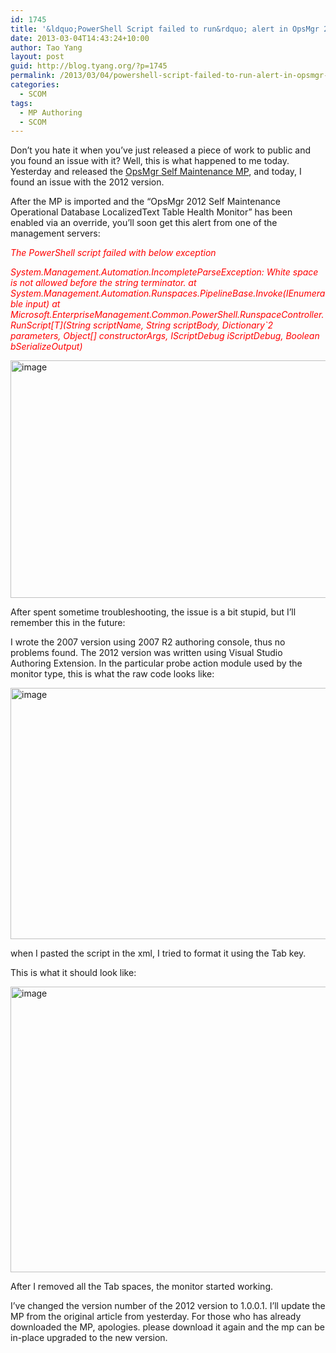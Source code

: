 ```yaml
---
id: 1745
title: '&ldquo;PowerShell Script failed to run&rdquo; alert in OpsMgr 2012'
date: 2013-03-04T14:43:24+10:00
author: Tao Yang
layout: post
guid: http://blog.tyang.org/?p=1745
permalink: /2013/03/04/powershell-script-failed-to-run-alert-in-opsmgr-2012/
categories:
  - SCOM
tags:
  - MP Authoring
  - SCOM
---
```

Don’t you hate it when you’ve just released a piece of work to public and you found an issue with it? Well, this is what happened to me today. Yesterday and released the <a href="http://blog.tyang.org/2013/03/03/opsmgr-self-maintenance-management-pack/">OpsMgr Self Maintenance MP</a>, and today, I found an issue with the 2012 version.

After the MP is imported and the “OpsMgr 2012 Self Maintenance Operational Database LocalizedText Table Health Monitor” has been enabled via an override, you’ll soon get this alert from one of the management servers:

<span style="color: #ff0000;"><em>The PowerShell script failed with below exception</em></span>

<span style="color: #ff0000;"><em>System.Management.Automation.IncompleteParseException: White space is not allowed before the string terminator.
at System.Management.Automation.Runspaces.PipelineBase.Invoke(IEnumerable input)
at Microsoft.EnterpriseManagement.Common.PowerShell.RunspaceController.RunScript[T](String scriptName, String scriptBody, Dictionary`2 parameters, Object[] constructorArgs, IScriptDebug iScriptDebug, Boolean bSerializeOutput)</em></span>

<a href="http://blog.tyang.org/wp-content/uploads/2013/03/image.png"><img style="background-image: none; padding-top: 0px; padding-left: 0px; display: inline; padding-right: 0px; border: 0px;" title="image" alt="image" src="http://blog.tyang.org/wp-content/uploads/2013/03/image_thumb.png" width="579" height="380" border="0" /></a>

After spent sometime troubleshooting, the issue is a bit stupid, but I’ll remember this in the future:

I wrote the 2007 version using 2007 R2 authoring console, thus no problems found. The 2012 version was written using Visual Studio Authoring Extension. In the particular probe action module used by the monitor type, this is what the raw code looks like:

<a href="http://blog.tyang.org/wp-content/uploads/2013/03/image1.png"><img style="background-image: none; padding-top: 0px; padding-left: 0px; display: inline; padding-right: 0px; border: 0px;" title="image" alt="image" src="http://blog.tyang.org/wp-content/uploads/2013/03/image_thumb1.png" width="580" height="402" border="0" /></a>

when I pasted the script in the xml, I tried to format it using the Tab key.

This is what it should look like:

<a href="http://blog.tyang.org/wp-content/uploads/2013/03/image2.png"><img style="background-image: none; padding-top: 0px; padding-left: 0px; display: inline; padding-right: 0px; border: 0px;" title="image" alt="image" src="http://blog.tyang.org/wp-content/uploads/2013/03/image_thumb2.png" width="580" height="457" border="0" /></a>

After I removed all the Tab spaces, the monitor started working.

I’ve changed the version number of the 2012 version to 1.0.0.1. I’ll update the MP from the original article from yesterday. For those who has already downloaded the MP, apologies. please download it again and the mp can be in-place upgraded to the new version.